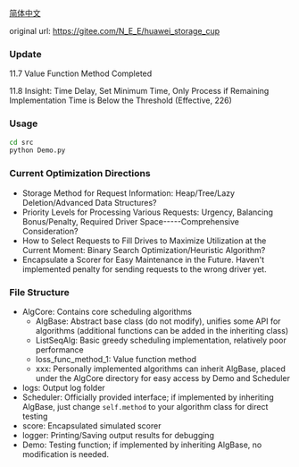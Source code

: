 [简体中文](./README-zh.md)

original url: https://gitee.com/N_E_E/huawei_storage_cup

### Update
11.7 Value Function Method Completed

11.8 Insight: Time Delay, Set Minimum Time, Only Process if Remaining Implementation Time is Below the Threshold (Effective, 226)

### Usage

```bash
cd src
python Demo.py
```

### Current Optimization Directions
- Storage Method for Request Information: Heap/Tree/Lazy Deletion/Advanced Data Structures?
- Priority Levels for Processing Various Requests: Urgency, Balancing Bonus/Penalty, Required Driver Space-----Comprehensive Consideration?
- How to Select Requests to Fill Drives to Maximize Utilization at the Current Moment: Binary Search Optimization/Heuristic Algorithm?
- Encapsulate a Scorer for Easy Maintenance in the Future. Haven't implemented penalty for sending requests to the wrong driver yet.

### File Structure

- AlgCore: Contains core scheduling algorithms
  - AlgBase: Abstract base class (do not modify), unifies some API for algorithms (additional functions can be added in the inheriting class)
  - ListSeqAlg: Basic greedy scheduling implementation, relatively poor performance
  - loss_func_method_1: Value function method
  - xxx: Personally implemented algorithms can inherit AlgBase, placed under the AlgCore directory for easy access by Demo and Scheduler
- logs: Output log folder
- Scheduler: Officially provided interface; if implemented by inheriting AlgBase, just change `self.method` to your algorithm class for direct testing
- score: Encapsulated simulated scorer
- logger: Printing/Saving output results for debugging
- Demo: Testing function; if implemented by inheriting AlgBase, no modification is needed.